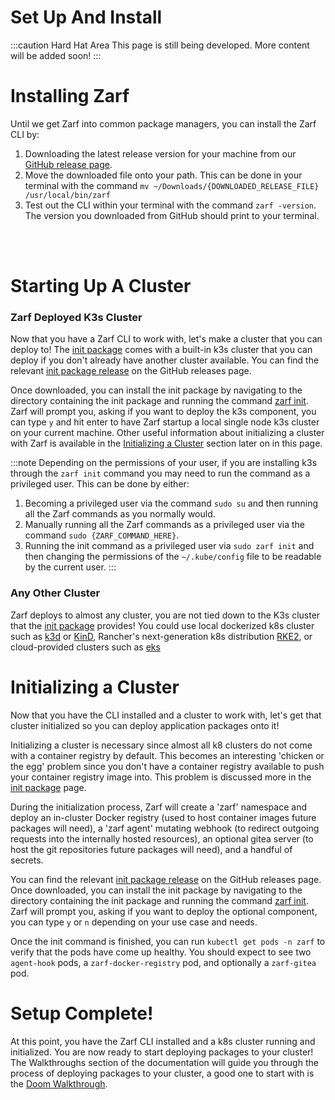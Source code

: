 # Set Up And Install

:::caution Hard Hat Area
This page is still being developed. More content will be added soon!
:::


<!-- TODO: I @jperry am still confused about what the difference between this page the other install/setup sections should be.. -->
<!--       ex. The 'Getting Started' page has an 'Installing Zarf' section that I copied this from.. -->
# Installing Zarf
<!-- TODO: @JPERRY Look at how other tools/apps do their instillation instructions -->
Until we get Zarf into common package managers, you can install the Zarf CLI by:
1. Downloading the latest release version for your machine from our [GitHub release page](https://github.com/defenseunicorns/zarf/releases).
2. Move the downloaded file onto your path. This can be done in your terminal with the command `mv ~/Downloads/{DOWNLOADED_RELEASE_FILE} /usr/local/bin/zarf`
3. Test out the CLI within your terminal with the command `zarf -version`. The version you downloaded from GitHub should print to your terminal.

<br />
<br />

# Starting Up A Cluster

### Zarf Deployed K3s Cluster
<!-- TODO: Some duplicated information from the 'Common CLI Uses' page incoming... -->
Now that you have a Zarf CLI to work with, let's make a cluster that you can deploy to! The [init package](../4-user-guide/2-zarf-packages/3-the-zarf-init-package.md) comes with a built-in k3s cluster that you can deploy if you don't already have another cluster available. You can find the relevant [init package release](https://github.com/defenseunicorns/zarf/releases) on the GitHub releases page.

Once downloaded, you can install the init package by navigating to the directory containing the init package and running the command [zarf init](../4-user-guide/1-the-zarf-cli/100-cli-commands/zarf_init.md). Zarf will prompt you, asking if you want to deploy the k3s component, you can type `y` and hit enter to have Zarf startup a local single node k3s cluster on your current machine. Other useful information about initializing a cluster with Zarf is available in the [Initializing a Cluster](./0-set-up-and-install.md#initializing-) section later on in this page.

:::note
Depending on the permissions of your user, if you are installing k3s through the `zarf init` command you may need to run the command as a privileged user. This can be done by either:

1. Becoming a privileged user via the command `sudo su` and then running all the Zarf commands as you normally would.
2. Manually running all the Zarf commands as a privileged user via the command `sudo {ZARF_COMMAND_HERE}`.
3. Running the init command as a privileged user via `sudo zarf init` and then changing the permissions of the `~/.kube/config` file to be readable by the current user.
:::

### Any Other Cluster
<!-- TODO: Link to a support matrix of k8 distros -->
Zarf deploys to almost any cluster, you are not tied down to the K3s cluster that the [init package](../4-user-guide/2-zarf-packages/3-the-zarf-init-package.md) provides!  You could use local dockerized k8s cluster such as [k3d](https://k3d.io/v5.4.1/) or [KinD](https://kind.sigs.k8s.io/), Rancher's next-generation k8s distribution [RKE2](https://docs.rke2.io/), or cloud-provided clusters such as [eks](https://aws.amazon.com/eks/)


# Initializing a Cluster
<!-- TODO: Some duplicated information from the 'Common CLI Uses' page incoming... -->

Now that you have the CLI installed and a cluster to work with, let's get that cluster initialized so you can deploy application packages onto it! 

Initializing a cluster is necessary since almost all k8 clusters do not come with a container registry by default. This becomes an interesting 'chicken or the egg' problem since you don't have a container registry available to push your container registry image into. This problem is discussed more in the [init package](./../4-user-guide/2-zarf-packages/3-the-zarf-init-package.md) page. 

During the initialization process, Zarf will create a 'zarf' namespace and deploy an in-cluster Docker registry (used to host container images future packages will need), a 'zarf agent' mutating webhook (to redirect outgoing requests into the internally hosted resources), an optional gitea server (to host the git repositories future packages will need), and a handful of secrets.

You can find the relevant [init package release](https://github.com/defenseunicorns/zarf/releases) on the GitHub releases page. Once downloaded, you can install the init package by navigating to the directory containing the init package and running the command [zarf init](../4-user-guide/1-the-zarf-cli/100-cli-commands/zarf_init.md). Zarf will prompt you, asking if you want to deploy the optional component, you can type `y` or `n` depending on your use case and needs.

Once the init command is finished, you can run `kubectl get pods -n zarf` to verify that the pods have come up healthy. You should expect to see two `agent-hook` pods,  a `zarf-docker-registry` pod, and optionally a `zarf-gitea` pod.


# Setup Complete!
<!-- TODO: FIX THIS LINK -->
At this point, you have the Zarf CLI installed and a k8s cluster running and initialized. You are now ready to start deploying packages to your cluster! The Walkthroughs section of the documentation will guide you through the process of deploying packages to your cluster, a good one to start with is the [Doom Walkthrough](https://google.com).